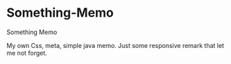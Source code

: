 Something-Memo
==============

Something Memo

My own Css, meta, simple java memo.
Just some responsive remark that let me not forget.
